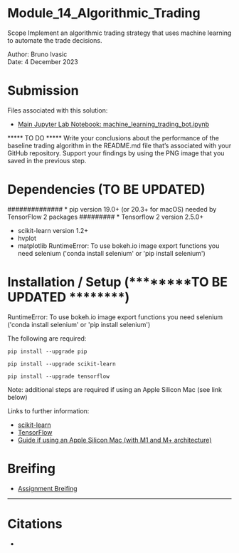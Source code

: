 # Module_14_Algorithmic_Trading
Scope Implement an algorithmic trading strategy that uses machine learning to automate the trade decisions.


Author: Bruno Ivasic   
Date: 4 December 2023

# Submission  
Files associated with this solution:   
* [Main Jupyter Lab Notebook: machine_learning_trading_bot.ipynb](./Code/machine_learning_trading_bot.ipynb)

***** TO DO ***** Write your conclusions about the performance of the baseline trading algorithm in the README.md file that’s associated with your GitHub repository. Support your findings by using the PNG image that you saved in the previous step.


# Dependencies  (********TO BE UPDATED********)

############## * pip version 19.0+ (or 20.3+ for macOS) needed by TensorFlow 2 packages
######### * Tensorflow 2 version 2.5.0+
* scikit-learn version 1.2+
* hvplot
* matplotlib
RuntimeError: To use bokeh.io image export functions you need selenium ('conda install selenium' or 'pip install selenium')

# Installation / Setup   (********TO BE UPDATED ********)
RuntimeError: To use bokeh.io image export functions you need selenium ('conda install selenium' or 'pip install selenium')

The following are required:
```
pip install --upgrade pip

pip install --upgrade scikit-learn

pip install --upgrade tensorflow
```

Note: additional steps are required if using an Apple Silicon Mac (see link below)

Links to further information:
* [scikit-learn](https://scikit-learn.org/stable/install.html)
* [TensorFlow](https://www.tensorflow.org/install)
* [Guide if using an Apple Silicon Mac (with M1 and M+ architecture)](https://www.mrdbourke.com/setup-apple-m1-pro-and-m1-max-for-machine-learning-and-data-science/)


# Breifing
* [Assignment Breifing](./Briefing/Briefing.md)

---

# Citations
* 